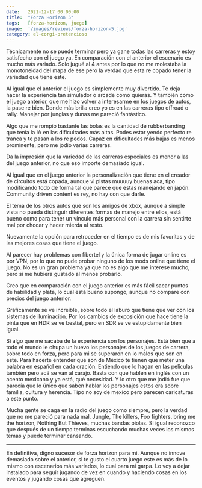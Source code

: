 ```yaml
---
date:   2021-12-17 00:00:00
title:  "Forza Horizon 5"
tags:   [forza-horizon, juego]
image:  '/images/reviews/forza-horizon-5.jpg'
category: el-corgi-pretencioso
---
```

Técnicamente no se puede terminar pero ya gane todas las carreras y estoy satisfecho con el juego ya. En comparación con el anterior el escenario es mucho más variado. Solo jugué al 4 antes por lo que no me molestaba la monotoneidad del mapa de ese pero la verdad que esta re copado tener la variedad que tiene este.

Al igual que el anterior el juego es simplemente muy divertido. Te deja hacer la experiencia tan simulador o arcade como quieras. Y también como el juego anterior, que me hizo volver a interesarme en los juegos de autos, la pase re bien. Donde más brilla creo yo es en las carreras tipo offroad o rally. Manejar por junglas y dunas me pareció fantástico.

Algo que me rompió bastante las bolas es la cantidad de rubberbanding que tenía la IA en las dificultades más altas. Podes estar yendo perfecto re tranca y te pasan a los re pedos. Capaz en dificultades más bajas es menos prominente, pero me jodio varias carreras.

Da la impresión que la variedad de las carreras especiales es menor a las del juego anterior, no que eso importe demasiado igual.

Al igual que en el juego anterior la personalización que tiene en el creador de circuitos está copada, aunque vi pistas muuuuy buenas aca, tipo modificando todo de forma tal que parece que estas manejando en japón. Community driven content es rey, no hay con que darle.

El tema de los otros autos que son los amigos de xbox, aunque a simple vista no pueda distinguir diferentes formas de manejo entre ellos, está bueno como para tener un vínculo más personal con la carrera sin sentirte mal por chocar y hacer mierda al resto.

Nuevamente la opción para retroceder en el tiempo es de mis favoritas y de las mejores cosas que tiene el juego.

Al parecer hay problemas con fibertel y la única forma de jugar online es por VPN, por lo que no pude probar ninguno de los mods online que tiene el juego. No es un gran problema ya que no es algo que me interese mucho, pero si me hubiera gustado al menos probarlo.

Creo que en comparación con el juego anterior es más fácil sacar puntos de habilidad y plata, lo cual está bueno supongo, aunque no compare con precios del juego anterior.

Gráficamente se ve increíble, sobre todo el laburo que tiene que ver con los sistemas de iluminación. Por los cambios de exposición que hace tiene la pinta que en HDR se ve bestial, pero en SDR se ve estupidamente bien igual.

Sí algo que me sacaba de la experiencia son los personajes. Está bien que a todo el mundo le chupa un huevo los personajes de los juegos de carrera, sobre todo en forza, pero para mi se superaron en lo malos que son en este. Para hacerte entender que son de México te tienen que meter una palabra en español en cada oración. Entiendo que lo hagan en las películas también pero acá se van al carajo. Basta con que hablen en inglés con un acento mexicano y ya está, qué necesidad. Y lo otro que me jodió fue que parecía que lo único que saben hablar los personajes estos era sobre familia, cultura y herencia. Tipo no soy de mexico pero parecen caricaturas a este punto.

Mucha gente se caga en la radio del juego como siempre, pero la verdad que no me pareció para nada mal. Jungle, The killers, Foo fighters, bring me the horizon, Nothing But Thieves, muchas bandas piolas. Si igual reconozco que después de un tiempo terminas escuchando muchas veces los mismos temas y puede terminar cansando.

<hr>

En definitiva, digno sucesor de forza horizon para mi. Aunque no innove demasiado sobre el anterior, si te gusto el cuarto juego este es más de lo mismo con escenarios más variados, lo cual para mi garpa. Lo voy a dejar instalado para seguir jugando de vez en cuando y haciendo cosas en los eventos y jugando cosas que agreguen.
